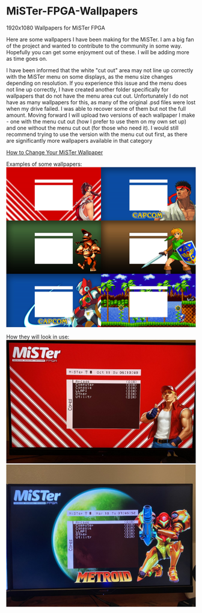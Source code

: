 # MiSTer-FPGA-Wallpapers
1920x1080 Wallpapers for MiSTer FPGA

Here are some wallpapers I have been making for the MiSTer. I am a big fan of the project and wanted to contribute to the community in some way. Hopefully you can get some enjoyment out of these. I will be adding more as time goes on. 

I have been informed that the white "cut out" area may not line up correctly with the MiSTer menu on some displays, as the menu size changes depending on resolution. If you experience this issue and the menu does not line up correctly, I have created another folder specifically for wallpapers that do not have the menu area cut out. Unfortunately I do not have as many wallpapers for this, as many of the original .psd files were lost when my drive failed. I was able to recover some of them but not the full amount. Moving forward I will upload two versions of each wallpaper I make - one with the menu cut out (how I prefer to use them on my own set up) and one without the menu cut out (for those who need it). I would still recommend trying to use the version with the menu cut out first, as there are significantly more wallpapers available in that category

[How to Change Your MiSTer Wallpaper](https://github.com/MiSTer-devel/Main_MiSTer/wiki/Customizing#to-add-a-background-image)

Examples of some wallpapers:
![Wallpaper in use 2](https://github.com/brotherbodhi/MiSTer-FPGA-Wallpapers/blob/main/Example%20Previews/2nd%20MiSTer%20Wallpaper%20example.png?raw=true)

How they will look in use:
![Wallpaper in use](https://github.com/brotherbodhi/MiSTer-FPGA-Wallpapers/blob/main/Example%20Previews/MiSTer%20Wallpaper%20example%20in%20use.jpg?raw=true)
![Wallpaper in use](https://github.com/brotherbodhi/MiSTer-FPGA-Wallpapers/blob/main/Example%20Previews/metroid%20example%20in%20use.jpg?raw=true)

